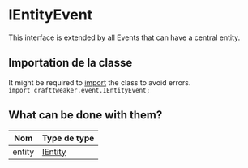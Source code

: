 # IEntityEvent

This interface is extended by all Events that can have a central entity.

## Importation de la classe

It might be required to [import](/AdvancedFunctions/Import/) the class to avoid errors.  
`import crafttweaker.event.IEntityEvent;`

## What can be done with them?

| Nom    | Type de type                          |
| ------ | ------------------------------------- |
| entity | [IEntity](/Vanilla/Entities/IEntity/) |